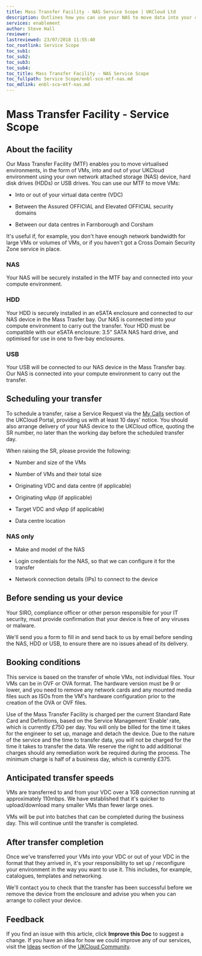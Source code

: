 ```yaml
---
title: Mass Transfer Facility - NAS Service Scope | UKCloud Ltd
description: Outlines how you can use your NAS to move data into your compute environment
services: enablement
author: Steve Hall
reviewer:
lastreviewed: 23/07/2018 11:55:40
toc_rootlink: Service Scope
toc_sub1: 
toc_sub2:
toc_sub3:
toc_sub4:
toc_title: Mass Transfer Facility - NAS Service Scope
toc_fullpath: Service Scope/enbl-sco-mtf-nas.md
toc_mdlink: enbl-sco-mtf-nas.md
---
```


# Mass Transfer Facility - Service Scope

## About the facility

Our Mass Transfer Facility (MTF) enables you to move virtualised environments, in the form of VMs, into and out of your UKCloud environment using your own network attached storage (NAS) device, hard disk drives (HDDs) or USB drives. You can use our MTF to move VMs:

- Into or out of your virtual data centre (VDC)

- Between the Assured OFFICIAL and Elevated OFFICIAL security domains

- Between our data centres in Farnborough and Corsham

It's useful if, for example, you don't have enough network bandwidth for large VMs or volumes of VMs, or if you haven't got a Cross Domain Security Zone service in place.

### NAS

Your NAS will be securely installed in the MTF bay and connected into your compute environment.

### HDD

Your HDD is securely installed in an eSATA enclosure and connected to our NAS device in the Mass Trasfer bay. Our NAS is connected into your compute environment to carry out the transfer. Your HDD must be compatible with our eSATA enclosure: 3.5" SATA NAS hard drive, and optimised for use in one to five-bay enclosures.

### USB

Your USB will be connected to our NAS device in the Mass Transfer bay. Our NAS is connected into your compute environment to carry out the transfer.

## Scheduling your transfer

To schedule a transfer, raise a Service Request via the [My Calls](https://portal.skyscapecloud.com/support/ivanti) section of the UKCloud Portal, providing us with at least 10 days' notice. You should also arrange delivery of your NAS device to the UKCloud office, quoting the SR number, no later than the working day before the scheduled transfer day.

When raising the SR, please provide the following:

- Number and size of the VMs

- Number of VMs and their total size

- Originating VDC and data centre (if applicable)

- Originating vApp (if applicable)

- Target VDC and vApp (if applicable)

- Data centre location

### NAS only

- Make and model of the NAS

- Login credentials for the NAS, so that we can configure it for the transfer

- Network connection details (IPs) to connect to the device

## Before sending us your device

Your SIRO, compliance officer or other person responsible for your IT security, must provide confirmation that your device is free of any viruses or malware.

We'll send you a form to fill in and send back to us by email before sending the NAS, HDD or USB, to ensure there are no issues ahead of its delivery.

## Booking conditions

This service is based on the transfer of whole VMs, not individual files. Your VMs can be in OVF or OVA format. The hardware version must be 9 or lower, and you need to remove any network cards and any mounted media files such as ISOs from the VM's hardware configuration prior to the creation of the OVA or OVF files.

Use of the Mass Transfer Facility is charged per the current Standard Rate Card and Definitions, based on the Service Management 'Enable' rate, which is currently £750 per day. You will only be billed for the time it takes for the engineer to set up, manage and detach the device. Due to the nature of the service and the time to transfer data, you will not be charged for the time it takes to transfer the data. We reserve the right to add additional charges should any remediation work be required during the process. The minimum charge is half of a business day, which is currently £375.

## Anticipated transfer speeds

VMs are transferred to and from your VDC over a 1GB connection running at approximately 110mbps. We have established that it's quicker to upload/download many smaller VMs than fewer large ones.

VMs will be put into batches that can be completed during the business day. This will continue until the transfer is completed.

## After transfer completion

Once we've transferred your VMs into your VDC or out of your VDC in the format that they arrived in, it's your responsibility to set up / reconfigure your environment in the way you want to use it. This includes, for example, catalogues, templates and networking.

We'll contact you to check that the transfer has been successful before we remove the device from the enclosure and advise you when you can arrange to collect your device.

## Feedback

If you find an issue with this article, click **Improve this Doc** to suggest a change. If you have an idea for how we could improve any of our services, visit the [Ideas](https://community.ukcloud.com/ideas) section of the [UKCloud Community](https://community.ukcloud.com).
